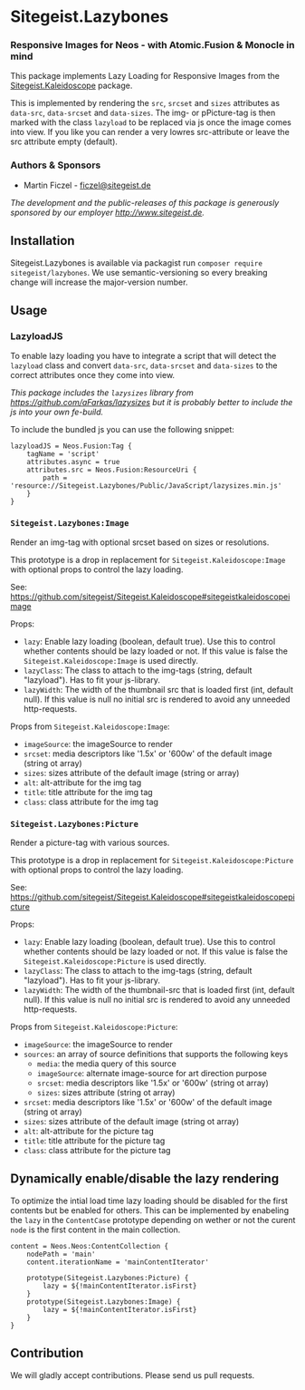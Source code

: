 # Sitegeist.Lazybones
### Responsive Images for Neos - with Atomic.Fusion & Monocle in mind

This package implements Lazy Loading for Responsive Images from the [Sitegeist.Kaleidoscope](https://github.com/sitegeist/Sitegeist.Kaleidoscope) package.

This is implemented by rendering the `src`, `srcset` and `sizes` attributes as `data-src`, `data-srcset`
and `data-sizes`. The img- or pPicture-tag is then marked with the class `lazyload` to
be replaced via js once the image comes into view. If you like you can render a very lowres
src-attribute or leave the src attribute empty (default).

### Authors & Sponsors

* Martin Ficzel - ficzel@sitegeist.de

*The development and the public-releases of this package is generously sponsored
by our employer http://www.sitegeist.de.*

## Installation

Sitegeist.Lazybones is available via packagist run `composer require sitegeist/lazybones`.
We use semantic-versioning so every breaking change will increase the major-version number.

## Usage

### LazyloadJS

To enable lazy loading you have to integrate a script that will detect the `lazyload` class
and convert `data-src`, `data-srcset` and `data-sizes` to the correct attributes once they come
into view.

*This package includes the `lazysizes` library from https://github.com/aFarkas/lazysizes
but it is probably better to include the js into your own fe-build.*

To include the bundled js you can use the following snippet:

```
lazyloadJS = Neos.Fusion:Tag {
    tagName = 'script'
    attributes.async = true
    attributes.src = Neos.Fusion:ResourceUri {
        path = 'resource://Sitegeist.Lazybones/Public/JavaScript/lazysizes.min.js'
    }
}
```

### `Sitegeist.Lazybones:Image`

Render an img-tag with optional srcset based on sizes or resolutions.

This prototype is a drop in replacement for `Sitegeist.Kaleidoscope:Image` with
optional props to control the lazy loading.

See: https://github.com/sitegeist/Sitegeist.Kaleidoscope#sitegeistkaleidoscopeimage

Props:
- `lazy`: Enable lazy loading (boolean, default true).
   Use this to control whether contents should be lazy loaded or not. If this value
   is false the `Sitegeist.Kaleidoscope:Image` is used directly.
- `lazyClass`: The class to attach to the img-tags (string, default "lazyload").
   Has to fit your js-library.
- `lazyWidth`: The width of the thumbnail src that is loaded first (int, default null).
   If this value is null no initial src is rendered to avoid any unneeded http-requests.

Props from `Sitegeist.Kaleidoscope:Image`:
- `imageSource`: the imageSource to render
- `srcset`: media descriptors like '1.5x' or '600w' of the default image (string ot array)
- `sizes`: sizes attribute of the default image (string or array)
- `alt`: alt-attribute for the img tag
- `title`: title attribute for the img tag
- `class`: class attribute for the img tag

### `Sitegeist.Lazybones:Picture`

Render a picture-tag with various sources.

This prototype is a drop in replacement for `Sitegeist.Kaleidoscope:Picture` with
optional props to control the lazy loading.

See: https://github.com/sitegeist/Sitegeist.Kaleidoscope#sitegeistkaleidoscopepicture

Props:
- `lazy`: Enable lazy loading (boolean, default true).
   Use this to control whether contents should be lazy loaded or not. If this value
   is false the `Sitegeist.Kaleidoscope:Picture` is used directly.
- `lazyClass`: The class to attach to the img-tags (string, default "lazyload").
   Has to fit your js-library.
- `lazyWidth`: The width of the thumbnail-src that is loaded first (int, default null).
   If this value is null no initial src is rendered to avoid any unneeded http-requests.

Props from `Sitegeist.Kaleidoscope:Picture`:
- `imageSource`: the imageSource to render
- `sources`: an array of source definitions that supports the following keys
   - `media`: the media query of this source
   - `imageSource`: alternate image-source for art direction purpose
   - `srcset`: media descriptors like '1.5x' or '600w' (string ot array)
   - `sizes`: sizes attribute (string ot array)
- `srcset`: media descriptors like '1.5x' or '600w' of the default image (string ot array)
- `sizes`: sizes attribute of the default image (string ot array)
- `alt`: alt-attribute for the picture tag
- `title`: title attribute for the picture tag
- `class`: class attribute for the picture tag

## Dynamically enable/disable the lazy rendering

To optimize the intial load time lazy loading should be disabled for the first contents but be enabled for others. This can be implemented by enabeling the `lazy` in the `ContentCase` prototype depending on wether or not the curent `node` is the first content in the main collection.

```
content = Neos.Neos:ContentCollection {
    nodePath = 'main'
    content.iterationName = 'mainContentIterator'

    prototype(Sitegeist.Lazybones:Picture) {
        lazy = ${!mainContentIterator.isFirst}
    }
    prototype(Sitegeist.Lazybones:Image) {
        lazy = ${!mainContentIterator.isFirst}
    }
}
```

## Contribution

We will gladly accept contributions. Please send us pull requests.
